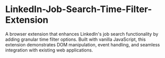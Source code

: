 # LinkedIn-Job-Search-Time-Filter-Extension
A browser extension that enhances LinkedIn's job search functionality by adding granular time filter options. Built with vanilla JavaScript, this extension demonstrates DOM manipulation, event handling, and seamless integration with existing web applications.
